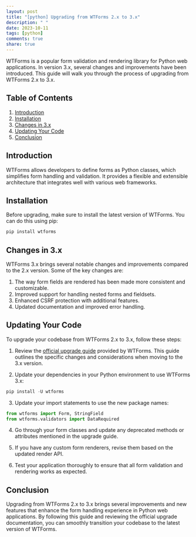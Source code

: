 ```yaml
---
layout: post
title: "[python] Upgrading from WTForms 2.x to 3.x"
description: " "
date: 2023-10-11
tags: [python]
comments: true
share: true
---
```


WTForms is a popular form validation and rendering library for Python web applications. In version 3.x, several changes and improvements have been introduced. This guide will walk you through the process of upgrading from WTForms 2.x to 3.x.

## Table of Contents
1. [Introduction](#introduction)
2. [Installation](#installation)
3. [Changes in 3.x](#changes-in-3.x)
4. [Updating Your Code](#updating-your-code)
5. [Conclusion](#conclusion)

## Introduction
WTForms allows developers to define forms as Python classes, which simplifies form handling and validation. It provides a flexible and extensible architecture that integrates well with various web frameworks.

## Installation
Before upgrading, make sure to install the latest version of WTForms. You can do this using pip:

```python
pip install wtforms
```

## Changes in 3.x
WTForms 3.x brings several notable changes and improvements compared to the 2.x version. Some of the key changes are:

1. The way form fields are rendered has been made more consistent and customizable.
2. Improved support for handling nested forms and fieldsets.
3. Enhanced CSRF protection with additional features.
4. Updated documentation and improved error handling.

## Updating Your Code
To upgrade your codebase from WTForms 2.x to 3.x, follow these steps:

1. Review the [official upgrade guide](https://wtforms.readthedocs.io/en/3.0/upgrade.html) provided by WTForms. This guide outlines the specific changes and considerations when moving to the 3.x version.

2. Update your dependencies in your Python environment to use WTForms 3.x:

```python
pip install -U wtforms
```

3. Update your import statements to use the new package names:

```python
from wtforms import Form, StringField
from wtforms.validators import DataRequired
```

4. Go through your form classes and update any deprecated methods or attributes mentioned in the upgrade guide.

5. If you have any custom form renderers, revise them based on the updated render API.

6. Test your application thoroughly to ensure that all form validation and rendering works as expected.

## Conclusion
Upgrading from WTForms 2.x to 3.x brings several improvements and new features that enhance the form handling experience in Python web applications. By following this guide and reviewing the official upgrade documentation, you can smoothly transition your codebase to the latest version of WTForms.